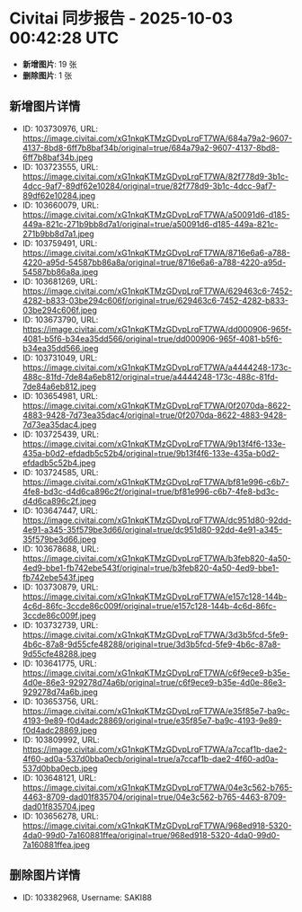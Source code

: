 # Civitai 同步报告 - 2025-10-03 00:42:28 UTC

- **新增图片**: 19 张
- **删除图片**: 1 张

## 新增图片详情
- ID: 103730976, URL: https://image.civitai.com/xG1nkqKTMzGDvpLrqFT7WA/684a79a2-9607-4137-8bd8-6ff7b8baf34b/original=true/684a79a2-9607-4137-8bd8-6ff7b8baf34b.jpeg
- ID: 103723555, URL: https://image.civitai.com/xG1nkqKTMzGDvpLrqFT7WA/82f778d9-3b1c-4dcc-9af7-89df62e10284/original=true/82f778d9-3b1c-4dcc-9af7-89df62e10284.jpeg
- ID: 103660079, URL: https://image.civitai.com/xG1nkqKTMzGDvpLrqFT7WA/a50091d6-d185-449a-821c-271b9bb8d7a1/original=true/a50091d6-d185-449a-821c-271b9bb8d7a1.jpeg
- ID: 103759491, URL: https://image.civitai.com/xG1nkqKTMzGDvpLrqFT7WA/8716e6a6-a788-4220-a95d-54587bb86a8a/original=true/8716e6a6-a788-4220-a95d-54587bb86a8a.jpeg
- ID: 103681269, URL: https://image.civitai.com/xG1nkqKTMzGDvpLrqFT7WA/629463c6-7452-4282-b833-03be294c606f/original=true/629463c6-7452-4282-b833-03be294c606f.jpeg
- ID: 103673790, URL: https://image.civitai.com/xG1nkqKTMzGDvpLrqFT7WA/dd000906-965f-4081-b5f6-b34ea35dd566/original=true/dd000906-965f-4081-b5f6-b34ea35dd566.jpeg
- ID: 103731049, URL: https://image.civitai.com/xG1nkqKTMzGDvpLrqFT7WA/a4444248-173c-488c-81fd-7de84a6eb812/original=true/a4444248-173c-488c-81fd-7de84a6eb812.jpeg
- ID: 103654981, URL: https://image.civitai.com/xG1nkqKTMzGDvpLrqFT7WA/0f2070da-8622-4883-9428-7d73ea35dac4/original=true/0f2070da-8622-4883-9428-7d73ea35dac4.jpeg
- ID: 103725439, URL: https://image.civitai.com/xG1nkqKTMzGDvpLrqFT7WA/9b13f4f6-133e-435a-b0d2-efdadb5c52b4/original=true/9b13f4f6-133e-435a-b0d2-efdadb5c52b4.jpeg
- ID: 103724585, URL: https://image.civitai.com/xG1nkqKTMzGDvpLrqFT7WA/bf81e996-c6b7-4fe8-bd3c-d4d6ca896c2f/original=true/bf81e996-c6b7-4fe8-bd3c-d4d6ca896c2f.jpeg
- ID: 103647447, URL: https://image.civitai.com/xG1nkqKTMzGDvpLrqFT7WA/dc951d80-92dd-4e91-a345-35f579be3d66/original=true/dc951d80-92dd-4e91-a345-35f579be3d66.jpeg
- ID: 103678688, URL: https://image.civitai.com/xG1nkqKTMzGDvpLrqFT7WA/b3feb820-4a50-4ed9-bbe1-fb742ebe543f/original=true/b3feb820-4a50-4ed9-bbe1-fb742ebe543f.jpeg
- ID: 103730879, URL: https://image.civitai.com/xG1nkqKTMzGDvpLrqFT7WA/e157c128-144b-4c6d-86fc-3ccde86c009f/original=true/e157c128-144b-4c6d-86fc-3ccde86c009f.jpeg
- ID: 103732739, URL: https://image.civitai.com/xG1nkqKTMzGDvpLrqFT7WA/3d3b5fcd-5fe9-4b6c-87a8-9d55cfe48288/original=true/3d3b5fcd-5fe9-4b6c-87a8-9d55cfe48288.jpeg
- ID: 103641775, URL: https://image.civitai.com/xG1nkqKTMzGDvpLrqFT7WA/c6f9ece9-b35e-4d0e-86e3-929278d74a6b/original=true/c6f9ece9-b35e-4d0e-86e3-929278d74a6b.jpeg
- ID: 103653756, URL: https://image.civitai.com/xG1nkqKTMzGDvpLrqFT7WA/e35f85e7-ba9c-4193-9e89-f0d4adc28869/original=true/e35f85e7-ba9c-4193-9e89-f0d4adc28869.jpeg
- ID: 103809992, URL: https://image.civitai.com/xG1nkqKTMzGDvpLrqFT7WA/a7ccaf1b-dae2-4f60-ad0a-537d0bba0ecb/original=true/a7ccaf1b-dae2-4f60-ad0a-537d0bba0ecb.jpeg
- ID: 103648121, URL: https://image.civitai.com/xG1nkqKTMzGDvpLrqFT7WA/04e3c562-b765-4463-8709-dad01f835704/original=true/04e3c562-b765-4463-8709-dad01f835704.jpeg
- ID: 103656278, URL: https://image.civitai.com/xG1nkqKTMzGDvpLrqFT7WA/968ed918-5320-4da0-99d0-7a160881ffea/original=true/968ed918-5320-4da0-99d0-7a160881ffea.jpeg

## 删除图片详情
- ID: 103382968, Username: SAKI88
